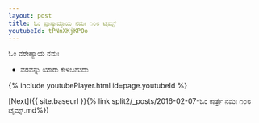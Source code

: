 ```yaml
---
layout: post
title: ಓಂ ಪ್ರಾಗ್ವಾಮ್ಶಾಯ ನಮಃ ೧೦೮ ಟೈಮ್ಸ್
youtubeId: tPNnXKjKPOo
---
```

 
 
 ಓಂ ವರೇಣ್ಯಾಯ ನಮಃ  
 
 -  ವರವನ್ನು ಯಾರು ಕೇಳಬಹುದು 
 
  
 
  
 
 
 
 
 
 


{% include youtubePlayer.html id=page.youtubeId %}
 
[Next]({{ site.baseurl }}{% link  split2/_posts/2016-02-07-ಓಂ ಕಾರ್ತ್ರೆ ನಮಃ ೧೦೮ ಟೈಮ್ಸ್.md%})
 
